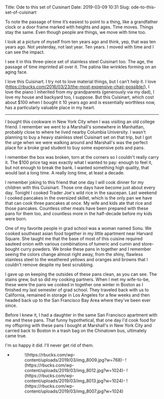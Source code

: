 Title: Ode to this set of Cuisinart
Date: 2019-03-09 10:31
Slug: ode-to-this-set-of-cuisinart

To note the passage of time it’s easiest to point to a thing, like a grandfather clock or a door frame marked with heights and ages. Time moves. Things stay the same. Even though people are things, we move with time too. 

I look at a picture of myself from ten years ago and think, yep, that was ten years ago. Not yesterday, not last year. Ten years. I moved with time and I can see the impact. 

I see it in this three-piece set of stainless steel Cuisinart too. The age, the passage of time imprinted all over it. The patina like wrinkles forming on an aging face. 

I love this Cuisinart. I try not to love material things, but I can't help it. I love (https://rbucks.com/2016/03/23/the-most-expensive-chair-possible/), I love the piano I inherited from my grandparents (generously via my dad), I love my house and backyard too, I suppose. But this Cuisinart, which cost about $100 when I bought it 10 years ago and is essentially worthless now, has a particularly valuable place in my heart. 

---

I bought this cookware in New York City when I was visiting an old college friend. I remember we went to a Marshall's somewhere in Manhattan, probably close to where he lived nearby Columbia University. I wasn't planning to buy a heavy stainless steel Cuisinart set on that trip, but I got the urge when we were walking around and Marshall's was the perfect place for a broke grad student to buy some expensive pots and pans. 

I remember the box was broken, torn at the corners so I couldn't really carry it. The $100 price tag was exactly what I wanted to pay: enough to feel it, but not enough to break the bank. I wanted something high quality, that would last a long time. A really long time, at least a decade.

I remember joking to this friend that one day I will cook dinner for my children with this Cuisinart. Those one days have become just about every day. Tonight I cooked Trader Joe's wild rice in the saucepan. Last weekend I cooked pancakes in the oversized skillet, which is the only pan we have that can cook three pancakes at once. My wife and kids ate that rice and those pancakes. Countless other meals have been prepared with these pans for them too, and countless more in the half-decade before my kids were born.

One of my favorite people in grad school was a woman named Sonu. We cooked southeast asian food together in my little apartment near Harvard Square. She taught me that the base of most of this cuisine required sauteed onion with various combinations of tumeric and cumin and store-bought curry powders. We broke these pans in together and I remember seeing the colors change almost right away, from the shiny, flawless stainless steel to the weathered yellows and oranges and browns that I couldn't remove despite my best scrubbing. 

I gave up on keeping the outsides of these pans clean, as you can see. The stains grew, but so did my cooking partners. When I met my wife-to-be, these were the pans we cooked in together one winter in Boston as I finished my last semester of grad school. They traveled back with us to California, remained in storage in Los Angeles for a few weeks and then headed back up to the San Francisco Bay Area where they've been ever since. 

Before I knew it, I had a daughter in the same San Francisco apartment with me and these pans. That funny hypothetical, that one day I'd cook food for my offspring with these pans I bought at Marshall's in New York City and carried back to Boston in a trash bag on the Chinatown bus, ultimately came true. 

I'm so happy it did. I'll never get rid of them. 

- <figure>!(https://rbucks.com/wp-content/uploads/2019/03/img_8009.jpg?w=768)- !(https://rbucks.com/wp-content/uploads/2019/03/img_8012.jpg?w=1024)- !(https://rbucks.com/wp-content/uploads/2019/03/img_8013.jpg?w=1024)- !(https://rbucks.com/wp-content/uploads/2019/03/img_8007.jpg?w=1024)
</figure>